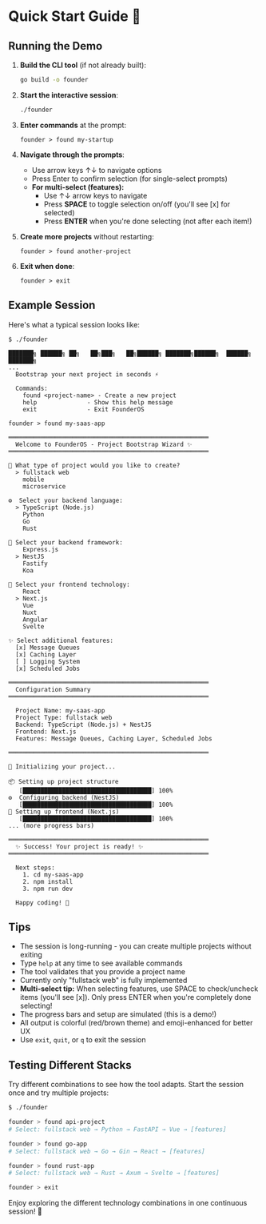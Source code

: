 # Quick Start Guide 🚀

## Running the Demo

1. **Build the CLI tool** (if not already built):

   ```bash
   go build -o founder
   ```

2. **Start the interactive session**:

   ```bash
   ./founder
   ```

3. **Enter commands** at the prompt:

   ```
   founder > found my-startup
   ```

4. **Navigate through the prompts**:

   - Use arrow keys ↑↓ to navigate options
   - Press Enter to confirm selection (for single-select prompts)
   - **For multi-select (features):**
     - Use ↑↓ arrow keys to navigate
     - Press **SPACE** to toggle selection on/off (you'll see [x] for selected)
     - Press **ENTER** when you're done selecting (not after each item!)

5. **Create more projects** without restarting:

   ```
   founder > found another-project
   ```

6. **Exit when done**:

   ```
   founder > exit
   ```

## Example Session

Here's what a typical session looks like:

```
$ ./founder

███████╗ ██████╗ ██╗   ██╗███╗   ██╗██████╗ ███████╗██████╗  ██████╗ ███████╗
...
  Bootstrap your next project in seconds ⚡

  Commands:
    found <project-name> - Create a new project
    help              - Show this help message
    exit              - Exit FounderOS

founder > found my-saas-app

════════════════════════════════════════════════════════
  Welcome to FounderOS - Project Bootstrap Wizard ✨
════════════════════════════════════════════════════════

🎯 What type of project would you like to create?
  > fullstack web
    mobile
    microservice

⚙️  Select your backend language:
  > TypeScript (Node.js)
    Python
    Go
    Rust

🔧 Select your backend framework:
    Express.js
  > NestJS
    Fastify
    Koa

🎨 Select your frontend technology:
    React
  > Next.js
    Vue
    Nuxt
    Angular
    Svelte

✨ Select additional features:
  [x] Message Queues
  [x] Caching Layer
  [ ] Logging System
  [x] Scheduled Jobs

════════════════════════════════════════════════════════
  Configuration Summary
════════════════════════════════════════════════════════

  Project Name: my-saas-app
  Project Type: fullstack web
  Backend: TypeScript (Node.js) + NestJS
  Frontend: Next.js
  Features: Message Queues, Caching Layer, Scheduled Jobs

════════════════════════════════════════════════════════

🚀 Initializing your project...

📦 Setting up project structure
   [████████████████████████████████████] 100%
⚙️  Configuring backend (NestJS)
   [████████████████████████████████████] 100%
🎨 Setting up frontend (Next.js)
   [████████████████████████████████████] 100%
... (more progress bars)

════════════════════════════════════════════════════════
  ✨ Success! Your project is ready! ✨
════════════════════════════════════════════════════════

  Next steps:
    1. cd my-saas-app
    2. npm install
    3. npm run dev

  Happy coding! 🎉
```

## Tips

- The session is long-running - you can create multiple projects without exiting
- Type `help` at any time to see available commands
- The tool validates that you provide a project name
- Currently only "fullstack web" is fully implemented
- **Multi-select tip:** When selecting features, use SPACE to check/uncheck items (you'll see [x]). Only press ENTER when you're completely done selecting!
- The progress bars and setup are simulated (this is a demo!)
- All output is colorful (red/brown theme) and emoji-enhanced for better UX
- Use `exit`, `quit`, or `q` to exit the session

## Testing Different Stacks

Try different combinations to see how the tool adapts. Start the session once and try multiple projects:

```bash
$ ./founder

founder > found api-project
# Select: fullstack web → Python → FastAPI → Vue → [features]

founder > found go-app
# Select: fullstack web → Go → Gin → React → [features]

founder > found rust-app
# Select: fullstack web → Rust → Axum → Svelte → [features]

founder > exit
```

Enjoy exploring the different technology combinations in one continuous session! 🎨
